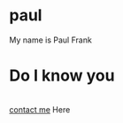 # paul
My name is Paul Frank 
<H1> Do I know you</H1><br/><a href="mailto:mperoreue@gmail.com">contact me</a>
Here
